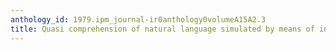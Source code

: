 ```yaml
---
anthology_id: 1979.ipm_journal-ir0anthology0volumeA15A2.3
title: Quasi comprehension of natural language simulated by means of information traces
---
```

